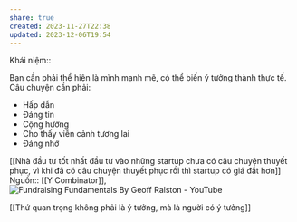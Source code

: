 ```yaml
---
share: true
created: 2023-11-27T22:38
updated: 2023-12-06T19:54
---
```

Khái niệm:: 

Bạn cần phải thể hiện là mình mạnh mẽ, có thể biến ý tưởng thành thực tế. Câu chuyện cần phải:
- Hấp dẫn
- Đáng tin
- Cộng hưởng
- Cho thấy viễn cảnh tương lai
- Đáng nhớ

[[Nhà đầu tư tốt nhất đầu tư vào những startup chưa có câu chuyện thuyết phục, vì khi đã có câu chuyện thuyết phục rồi thì startup có giá đắt hơn]] 
Nguồn:: [[Y Combinator]], ![Fundraising Fundamentals By Geoff Ralston - YouTube](https://youtu.be/gcevHkNGrWQ?si=nSU984CVjvdQctzN&t=479)

[[Thứ quan trọng không phải là ý tưởng, mà là người có ý tưởng]]